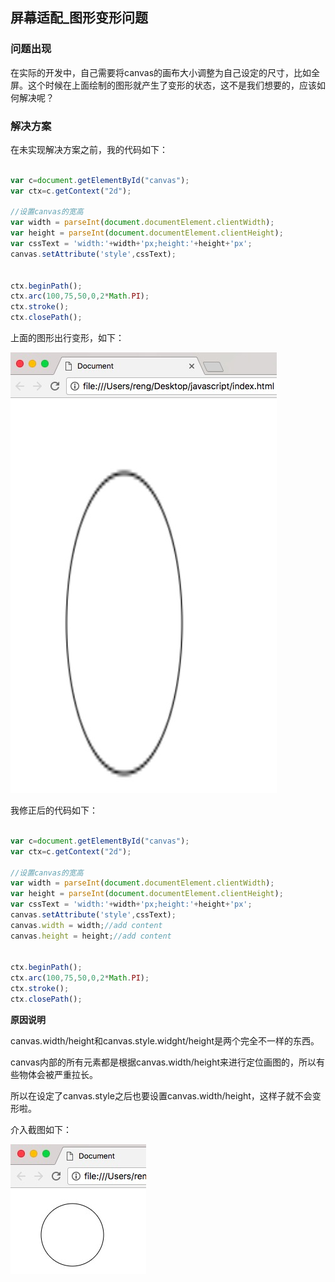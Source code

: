 ## 屏幕适配_图形变形问题

### 问题出现

在实际的开发中，自己需要将canvas的画布大小调整为自己设定的尺寸，比如全屏。这个时候在上面绘制的图形就产生了变形的状态，这不是我们想要的，应该如何解决呢？


### 解决方案

在未实现解决方案之前，我的代码如下：

```javascript

var c=document.getElementById("canvas");
var ctx=c.getContext("2d");

//设置canvas的宽高
var width = parseInt(document.documentElement.clientWidth);
var height = parseInt(document.documentElement.clientHeight);
var cssText = 'width:'+width+'px;height:'+height+'px';
canvas.setAttribute('style',cssText);


ctx.beginPath();
ctx.arc(100,75,50,0,2*Math.PI);
ctx.stroke();
ctx.closePath();

```

上面的图形出行变形，如下：

![shape_origin](./img/shape_origin.png)


我修正后的代码如下：

```javascript

var c=document.getElementById("canvas");
var ctx=c.getContext("2d");

//设置canvas的宽高
var width = parseInt(document.documentElement.clientWidth);
var height = parseInt(document.documentElement.clientHeight);
var cssText = 'width:'+width+'px;height:'+height+'px';
canvas.setAttribute('style',cssText);
canvas.width = width;//add content
canvas.height = height;//add content


ctx.beginPath();
ctx.arc(100,75,50,0,2*Math.PI);
ctx.stroke();
ctx.closePath();

```

**原因说明**

canvas.width/height和canvas.style.widght/height是两个完全不一样的东西。

canvas内部的所有元素都是根据canvas.width/height来进行定位画图的，所以有些物体会被严重拉长。

所以在设定了canvas.style之后也要设置canvas.width/height，这样子就不会变形啦。

介入截图如下：

![shape_change](./img/shape_change.png)
